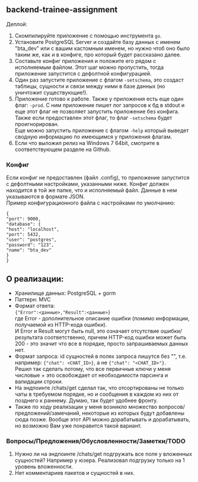 ## backend-trainee-assignment

Деплой:
1. Скомпилируйте приложение с помощью инструмента `go`.
2. Установите PostgreSQL Server и создайте базу данных с именем "bta_dev"
или с вашим кастомным именем, но нужно чтоб оно было таким же, как и в конфиге, про который будет рассказано далее.
3. Составьте конфиг приложения и положите его рядом с исполняемым файлом. Этот шаг можно пропустить, тогда приложение запустится
с дефолтной конфигурацией.
4. Один раз запустите приложение с флагом `-setschema`, это создаст таблицы, сущности и связи между ними в базе данных (но уничтожит существующие!).
5. Приложение готово к работе. Также у приложения есть еще один флаг: `-prod`. С ним приложение пишет лог запросов к бд в stdout и еще этот флаг 
не позволяет запустить приложение без конфига. Также если предоставлен этот флаг, то флаг `-setschema` будет проигнорирован.  
Еще можно запустить приложение с флагом `-help` который выведет сводную информацию по имеющимся у приложения флагам.
6. Если что выложил релиз на Windows 7 64bit, смотрите в соответствующем разделе на Github.

### Конфиг
Если конфиг не предоставлен (файл .config), то приложение запустится с дефолтными настройками, указанными ниже.
Конфиг должен находится в той же папке, что и исполняемый файл. Данные в нем указываются в формате JSON.  
Пример конфигурационного файла с настройками по умолчанию:

```
{
"port": 9000,
"database": {
"host": "localhost",
"port": 5432,
"user": "postgres",
"password": "123",
"name": "bta_dev"
}
}
```

## О реализации:
* Хранилище данных: PostgreSQL + gorm
* Паттерн: MVC
* Формат ответа:  
`{"Error":<данные>,"Result":<данные>}`  
где Error - дополнительное описание ошибки (помимо информации, получаемой из HTTP-кода ошибки).  
И Error и Result могут быть null, это означает отсутствие ошибки/результата соответственно, причем HTTP-код
ошибки может быть 200 - это значит что все в порядке, просто запрашиваемых данных нет.
* Формат запроса: id сущностей в полях запроса пишутся без "", т.е. например:
`{"chat": <CHAT_ID>}`, а не `{"chat": "<CHAT_ID>"}`.  
Решил так сделать потому, что все первичные ключи у меня числовые + это освобождает от необходимости парсинга и валидации строки.
* На эндпоинте /chats/get сделал так, что отсортированы не только чаты в требуемом порядке, но и сообщения в каждом из них от 
позднего к раннему. Думаю, так будет удобнее фронту.
* Также по ходу реализации у меня возникло множество вопросов/предложений/замечаний, некоторые из которых будут 
добавлены сюда позже. Вообще этот API можно дорабатывать и дорабатывать, но возможно Вам уже понравится такой вариант.

### Вопросы/Предложения/Обусловленности/Заметки/TODO
1. Нужно ли на эндпоинте /chats/get подгружать все поля у вложенных сущностей? 
Например у юзера. Реализовал подгрузку только на 1 уровень вложенности.
2. Нет комментариев пакетов и сущностей в них.



